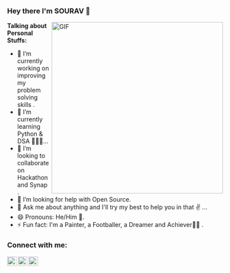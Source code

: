 ### Hey there I'm SOURAV 👋
  <img align="right" alt="GIF" width="400px" src="https://i.pinimg.com/originals/e4/26/70/e426702edf874b181aced1e2fa5c6cde.gif" />
  
  
  **Talking about Personal Stuffs:**
  
- 🔭 I’m currently working on improving my problem solving skills .
- 🌱 I’m currently learning Python & DSA  👨🏻‍🎓...
- 👯 I’m looking to collaborate on Hackathon and Synap .
- 🤔 I’m looking for help with Open Source.
- 💬 Ask me about anything and I'll try my best to help you in that  ✌ ...
- 😄 Pronouns: He/Him 🤵.
- ⚡ Fun fact: I'm a Painter, a Footballer, a Dreamer and Achiever🤵✨  .
### Connect with me:

 [<img align="left" alt="sourav | Twitter" width="22px" src="https://cdn.jsdelivr.net/npm/simple-icons@v3/icons/twitter.svg" />][twitter]
 [<img align="left" alt="sourav | LinkedIn" width="22px" src="https://cdn.jsdelivr.net/npm/simple-icons@v3/icons/linkedin.svg" />][linkedin]
 [<img align="left" alt="sourav | Instagram" width="22px" src="https://cdn.jsdelivr.net/npm/simple-icons@v3/icons/instagram.svg" />][instagram]


  
  
 [twitter]: https://twitter.com/iam_sourav01
 [instagram]: https://instagram.com/iam.raxit
 [linkedin]: https://linkedin.com/in/sourav-rakshit-40b605185

